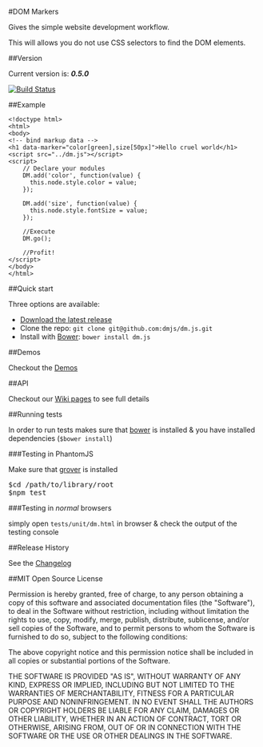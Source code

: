 #DOM Markers

Gives the simple website development workflow.

This will allows you do not use CSS selectors to find the DOM elements.

##Version

Current version is: __*0.5.0*__

[![Build Status](https://secure.travis-ci.org/dmjs/dm.js.png?branch=master)](http://travis-ci.org/dmjs/dm.js)

##Example

    <!doctype html>
    <html>
    <body>
    <!-- bind markup data -->
    <h1 data-marker="color[green],size[50px]">Hello cruel world</h1>
    <script src="../dm.js"></script>
    <script>
        // Declare your modules
        DM.add('color', function(value) {
          this.node.style.color = value;
        });

        DM.add('size', function(value) {
          this.node.style.fontSize = value;
        });

        //Execute
        DM.go();

        //Profit!
    </script>
    </body>
    </html>


##Quick start

Three options are available:

* [Download the latest release][release]
* Clone the repo: `git clone git@github.com:dmjs/dm.js.git`
* Install with [Bower][bower]: `bower install dm.js`

##Demos

Checkout the [Demos][demos]

##API

Checkout our [Wiki pages][wiki] to see full details

##Running tests

In order to run tests makes sure that [bower][bower] is installed & you have installed dependencies (`$bower install`)

###Testing in PhantomJS

Make sure that [grover][github-grover] is installed

<pre>
$cd /path/to/library/root
$npm test
</pre>

###Testing in *normal* browsers

simply open `tests/unit/dm.html` in browser & check the output of the testing console

##Release History

See the [Changelog][changelog]

##MIT Open Source License

Permission is hereby granted, free of charge, to any person obtaining a copy of this software and associated documentation files (the "Software"), to deal in the Software without restriction, including without limitation the rights to use, copy, modify, merge, publish, distribute, sublicense, and/or sell copies of the Software, and to permit persons to whom the Software is furnished to do so, subject to the following conditions:

The above copyright notice and this permission notice shall be included in all copies or substantial portions of the Software.

THE SOFTWARE IS PROVIDED "AS IS", WITHOUT WARRANTY OF ANY KIND, EXPRESS OR IMPLIED, INCLUDING BUT NOT LIMITED TO THE WARRANTIES OF MERCHANTABILITY, FITNESS FOR A PARTICULAR PURPOSE AND NONINFRINGEMENT. IN NO EVENT SHALL THE AUTHORS OR COPYRIGHT HOLDERS BE LIABLE FOR ANY CLAIM, DAMAGES OR OTHER LIABILITY, WHETHER IN AN ACTION OF CONTRACT, TORT OR OTHERWISE, ARISING FROM, OUT OF OR IN CONNECTION WITH THE SOFTWARE OR THE USE OR OTHER DEALINGS IN THE SOFTWARE.

[demos]:http://dmjs.github.io/dm.js/demo/
[changelog]:CHANGELOG.md
[release]:https://github.com/dmjs/dm.js/zipball/master
[bower]:http://bower.io/
[github-grover]:https://github.com/yui/grover
[wiki]:https://github.com/dmjs/dm.js/wiki
